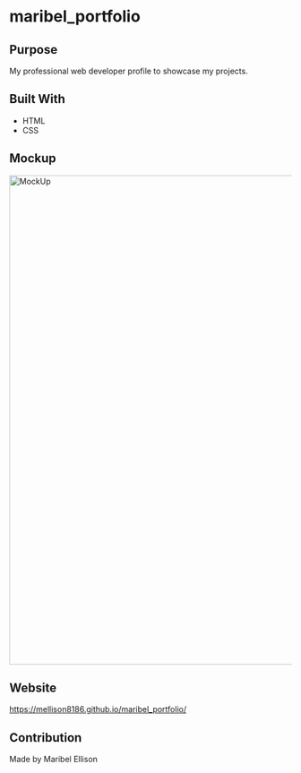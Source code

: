# maribel_portfolio

## Purpose
My professional web developer profile to showcase my projects.

## Built With
* HTML
* CSS

## Mockup
<img width="874" alt="MockUp" src="https://user-images.githubusercontent.com/77599753/111058646-24d1a780-844d-11eb-9bdd-49a35f55c3e5.png">

## Website
https://mellison8186.github.io/maribel_portfolio/

## Contribution
Made by Maribel Ellison